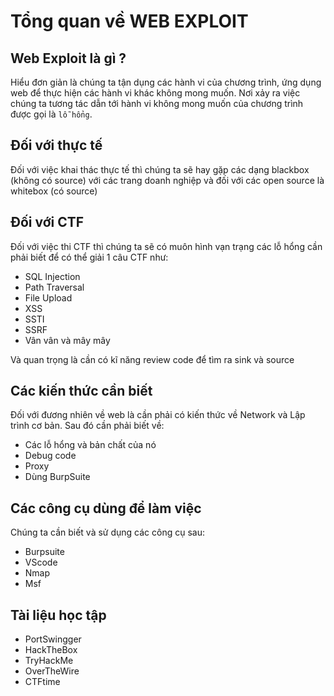 # Tổng quan về WEB EXPLOIT 
## Web Exploit là gì ?
Hiểu đơn giản là chúng ta tận dụng các hành vi của chương trình, ứng dụng web để thực hiện các hành vi khác không mong muốn. Nơi xảy ra việc chúng ta tương tác dẫn tới hành vi không mong muốn của chương trình được gọi là `lỗ hổng`.
## Đối với thực tế
Đối với việc khai thác thực tế thì chúng ta sẽ hay gặp các dạng blackbox (không có source) với các trang doanh nghiệp và đối với các open source là whitebox (có source)
## Đối với CTF
Đối với việc thi CTF thì chúng ta sẽ có muôn hình vạn trạng các lỗ hổng cần phải biết để có thể giải 1 câu CTF như:
+ SQL Injection
+ Path Traversal
+ File Upload
+ XSS
+ SSTI
+ SSRF
+ Vân vân và mây mây

Và quan trọng là cần có kĩ năng review code để tìm ra sink và source
## Các kiến thức cần biết
Đối với đương nhiên về web là cần phải có kiến thức về Network và Lập trình cơ bản. Sau đó cần phải biết về:
+ Các lỗ hổng và bản chất của nó
+ Debug code
+ Proxy
+ Dùng BurpSuite
## Các công cụ dùng để làm việc
Chúng ta cần biết và sử dụng các công cụ sau:
+ Burpsuite
+ VScode
+ Nmap
+ Msf
## Tài liệu học tập
+ PortSwingger
+ HackTheBox
+ TryHackMe
+ OverTheWire
+ CTFtime
